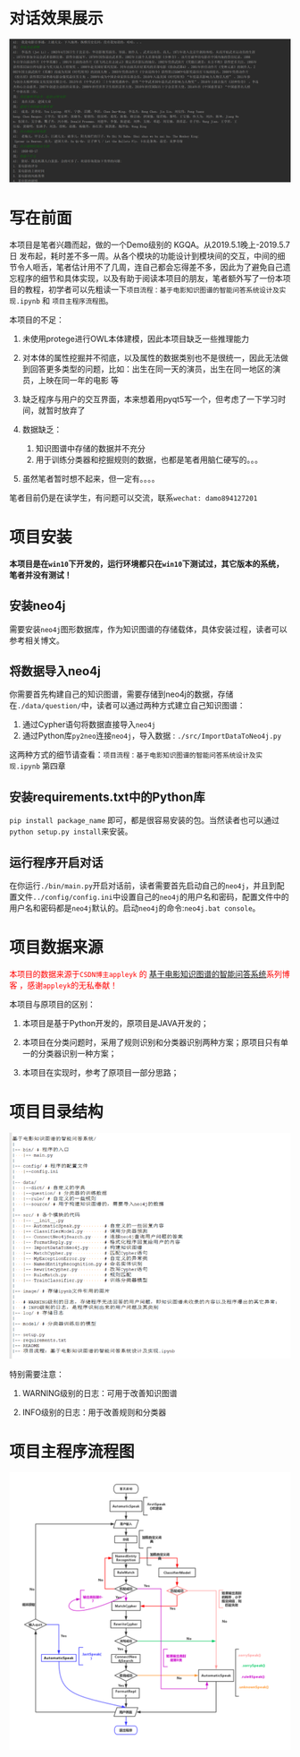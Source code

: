 
# 对话效果展示

![](./image/29.png)

# 写在前面

本项目是笔者兴趣而起，做的一个Demo级别的 KGQA。从2019.5.1晚上-2019.5.7日 发布起，耗时差不多一周。从各个模块的功能设计到模块间的交互，中间的细节令人咂舌，笔者估计用不了几周，连自己都会忘得差不多，因此为了避免自己遗忘程序的细节和具体实现，以及有助于阅读本项目的朋友，笔者额外写了一份本项目的教程，初学者可以先粗读一下`项目流程：基于电影知识图谱的智能问答系统设计及实现.ipynb` 和 `项目主程序流程图`。

本项目的不足：

1. 未使用protege进行OWL本体建模，因此本项目缺乏一些推理能力


2. 对本体的属性挖掘并不彻底，以及属性的数据类别也不是很统一，因此无法做到回答更多类型的问题，比如：出生在同一天的演员，出生在同一地区的演员，上映在同一年的电影 等


3. 缺乏程序与用户的交互界面，本来想着用pyqt5写一个，但考虑了一下学习时间，就暂时放弃了


4. 数据缺乏：
    1. 知识图谱中存储的数据并不充分
    2. 用于训练分类器和挖掘规则的数据，也都是笔者用脑仁硬写的。。。
    
    
5. 虽然笔者暂时想不起来，但一定有。。。。


笔者目前仍是在读学生，有问题可以交流，联系`wechat: damo894127201`

# 项目安装

**本项目是在`win10`下开发的，运行环境都只在`win10`下测试过，其它版本的系统，笔者并没有测试！**

## 安装neo4j

需要安装`neo4j`图形数据库，作为知识图谱的存储载体，具体安装过程，读者可以参考相关博文。

## 将数据导入neo4j

你需要首先构建自己的知识图谱，需要存储到neo4j的数据，存储在`./data/question/`中，读者可以通过两种方式建立自己知识图谱：

1. 通过Cypher语句将数据直接导入`neo4j`
2. 通过Python库`py2neo`连接`neo4j`，导入数据 : `./src/ImportDataToNeo4j.py`

这两种方式的细节请查看：`项目流程：基于电影知识图谱的智能问答系统设计及实现.ipynb` 第四章

## 安装requirements.txt中的Python库

`pip install package_name` 即可，都是很容易安装的包。当然读者也可以通过`python setup.py install`来安装。

## 运行程序开启对话

在你运行`./bin/main.py`开启对话前，读者需要首先启动自己的`neo4j`，并且到配置文件`../config/config.ini`中设置自己的`neo4j`的用户名和密码，配置文件中的用户名和密码都是`neo4j`默认的。启动`neo4j`的命令:`neo4j.bat console`。

# 项目数据来源

<font color='red'>本项目的数据来源于`CSDN博主appleyk` 的 [基于电影知识图谱的智能问答系统](https://blog.csdn.net/Appleyk/article/details/80331997)系列博客 ，感谢`appleyk`的无私奉献！</font>

本项目与原项目的区别：

1. 本项目是基于Python开发的，原项目是JAVA开发的；

2. 本项目在分类问题时，采用了规则识别和分类器识别两种方案；原项目只有单一的分类器识别一种方案；

3. 本项目在实现时，参考了原项目一部分思路；

# 项目目录结构

![](./image/28.png)

特别需要注意：

1. WARNING级别的日志：可用于改善知识图谱

2. INFO级别的日志：用于改善规则和分类器

# 项目主程序流程图

![](./image/31.png)
